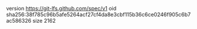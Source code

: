 version https://git-lfs.github.com/spec/v1
oid sha256:38f785c96b5afe5264acf27cf4da8e3cbf115b36c6ce0246f905c6b7ac586326
size 2162

